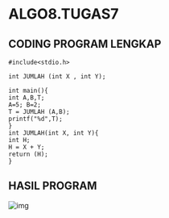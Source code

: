# ALGO8.TUGAS7


## CODING PROGRAM LENGKAP

    #include<stdio.h>

    int JUMLAH (int X , int Y);

    int main(){
    int A,B,T;
    A=5; B=2;
    T = JUMLAH (A,B);
    printf("%d",T);
    }
    int JUMLAH(int X, int Y){
    int H;
    H = X + Y;
    return (H);
    }


## HASIL PROGRAM

![img](https://github.com/dindapuspitadewi/ALGO8.TUGAS7/blob/master/7.jpg?raw=true)
